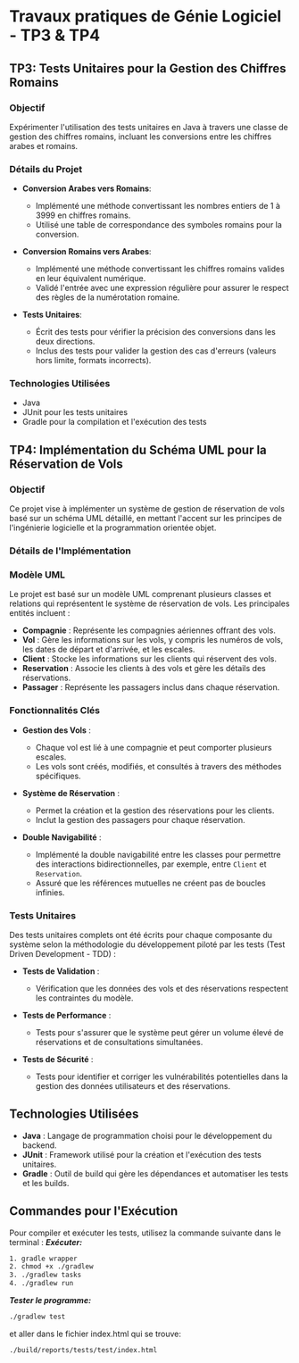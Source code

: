 # Travaux pratiques de Génie Logiciel - TP3 & TP4

## TP3: Tests Unitaires pour la Gestion des Chiffres Romains

### Objectif
Expérimenter l'utilisation des tests unitaires en Java à travers une classe de gestion des chiffres romains, incluant les conversions entre les chiffres arabes et romains.

### Détails du Projet
- **Conversion Arabes vers Romains**:
  - Implémenté une méthode convertissant les nombres entiers de 1 à 3999 en chiffres romains.
  - Utilisé une table de correspondance des symboles romains pour la conversion.
  
- **Conversion Romains vers Arabes**:
  - Implémenté une méthode convertissant les chiffres romains valides en leur équivalent numérique.
  - Validé l'entrée avec une expression régulière pour assurer le respect des règles de la numérotation romaine.

- **Tests Unitaires**:
  - Écrit des tests pour vérifier la précision des conversions dans les deux directions.
  - Inclus des tests pour valider la gestion des cas d'erreurs (valeurs hors limite, formats incorrects).

### Technologies Utilisées
- Java
- JUnit pour les tests unitaires
- Gradle pour la compilation et l'exécution des tests

## TP4: Implémentation du Schéma UML pour la Réservation de Vols

### Objectif
Ce projet vise à implémenter un système de gestion de réservation de vols basé sur un schéma UML détaillé, en mettant l'accent sur les principes de l'ingénierie logicielle et la programmation orientée objet.

### Détails de l'Implémentation

### Modèle UML
Le projet est basé sur un modèle UML comprenant plusieurs classes et relations qui représentent le système de réservation de vols. Les principales entités incluent :

- **Compagnie** : Représente les compagnies aériennes offrant des vols.
- **Vol** : Gère les informations sur les vols, y compris les numéros de vols, les dates de départ et d'arrivée, et les escales.
- **Client** : Stocke les informations sur les clients qui réservent des vols.
- **Reservation** : Associe les clients à des vols et gère les détails des réservations.
- **Passager** : Représente les passagers inclus dans chaque réservation.

### Fonctionnalités Clés
- **Gestion des Vols** :
  - Chaque vol est lié à une compagnie et peut comporter plusieurs escales.
  - Les vols sont créés, modifiés, et consultés à travers des méthodes spécifiques.

- **Système de Réservation** :
  - Permet la création et la gestion des réservations pour les clients.
  - Inclut la gestion des passagers pour chaque réservation.

- **Double Navigabilité** :
  - Implémenté la double navigabilité entre les classes pour permettre des interactions bidirectionnelles, par exemple, entre `Client` et `Reservation`.
  - Assuré que les références mutuelles ne créent pas de boucles infinies.

### Tests Unitaires
Des tests unitaires complets ont été écrits pour chaque composante du système selon la méthodologie du développement piloté par les tests (Test Driven Development - TDD) :

- **Tests de Validation** :
  - Vérification que les données des vols et des réservations respectent les contraintes du modèle.
  
- **Tests de Performance** :
  - Tests pour s'assurer que le système peut gérer un volume élevé de réservations et de consultations simultanées.

- **Tests de Sécurité** :
  - Tests pour identifier et corriger les vulnérabilités potentielles dans la gestion des données utilisateurs et des réservations.

## Technologies Utilisées
- **Java** : Langage de programmation choisi pour le développement du backend.
- **JUnit** : Framework utilisé pour la création et l'exécution des tests unitaires.
- **Gradle** : Outil de build qui gère les dépendances et automatiser les tests et les builds.

## Commandes pour l'Exécution
Pour compiler et exécuter les tests, utilisez la commande suivante dans le terminal :
***Exécuter:***
```bash
1. gradle wrapper
2. chmod +x ./gradlew
3. ./gradlew tasks
4. ./gradlew run
```
***Tester le programme:***
```bash
./gradlew test
```
et aller dans le fichier index.html qui se trouve: 
```bash
./build/reports/tests/test/index.html
```
